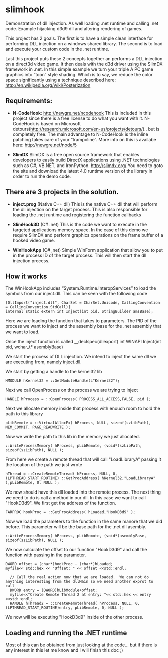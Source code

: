 slimhook
========

Demonstration of dll injection.  As well loading .net runtime and calling .net code.  Example hijacking d3d9 dll and altering rendering of games.

This project has 2 goals.  The first is to have a simple clean interface for performing DLL injection on a windows shared library.  The second is to load and execute your custom code in the .net runtime.

Last this project puts these 2 concepts together an performs a DLL injection on a direct3d video game.  It then deals with the d3d driver using the SlimDX framework in .net.  In this simple example we turn your triple A PC game graphics into “toon” style shading.  Which is to say, we reduce the color space significantly using a technique described here: http://en.wikipedia.org/wiki/Posterization

## Requirements:
* __N-CodeHook__: http://newgre.net/ncodehook 
This is included in this project since there is a free license to do what you want with it.  N-CodeHook is based on Microsoft detours(http://research.microsoft.com/en-us/projects/detours/).. but is completely free.  The main advantage to N-CodeHook is the inline patching takes care of your “trampoline”.  More info on this is availabe here: http://newgre.net/node/5

* __SlimDX__
SlimDX is a free open source framework that enables developers to easily build DirectX applications using .NET technologies such as C#, VB.NET, and IronPython.
http://slimdx.org/
You need to goto the site and download the latest 4.0 runtime version of the library in order to run the demo code.


## There are 3 projects in the solution.

* __inject.prog__ (Native C++ dll)
This is the native C++ dll that will perform the dll injection on the target process.  This is also responsible for loading the .net runtime and registering the function callbacks

* __SlimHook3D__ (C# .net)
This is the code we want to execute in the targeted applications memory space.  In the case of this demo we require SlimDX and perform graphics operations on the frame buffer of a hooked video game.

* __WinHookApp__ (C# ,net)
Simple WinForm application that allow you to put in the process ID of the target process.  This will then start the dll injection process.

## How it works

The WinHookApp includes “System.Runtime.InteropServices” to load the symbols from our inject.dll.  This can be seen with the following code

    [DllImport("inject.dll", CharSet = CharSet.Unicode, CallingConvention = CallingConvention.StdCall)]
    internal static extern int Inject(int pid, StringBuilder amsBase);

Here we are loading the function that takes to parameters.  The PID of the process we want to inject and the assembly base for the .net assembly that we want to load.

Once the inject function is called
    __declspec(dllexport) int WINAPI Inject(int pid, wchar_t* asemblyBase)

We start the process of DLL injection.  We intend to inject the same dll we are executing from, namely inject.dll.

We start by getting a handle to the kernel32 lib
    
    HMODULE hKernel32 = ::GetModuleHandle(L"Kernel32");
  
Next we call OpenProcess on the process we are trying to inject

    HANDLE hProcess = ::OpenProcess( PROCESS_ALL_ACCESS,FALSE, pid );

Next we allocate memory inside that process with enouch room to hold the path to this library

    pLibRemote = ::VirtualAllocEx( hProcess, NULL, sizeof(szLibPath), MEM_COMMIT, PAGE_READWRITE );
    
Now we write the path to this lib in the memory we just allocated.

    ::WriteProcessMemory( hProcess, pLibRemote, (void*)szLibPath, sizeof(szLibPath), NULL );
    
From here we create a remote thread that will call "LoadLibraryA" passing it the location of the path we just wrote

    hThread = ::CreateRemoteThread( hProcess, NULL, 0,(LPTHREAD_START_ROUTINE) ::GetProcAddress( hKernel32,"LoadLibraryA" ),pLibRemote, 0, NULL );
    
We now should have this dll loaded into the remote process.  The next thing we need to do is call a method in our dll.  In this case we want to call "HookD3d9".  We first get the address of the function.

    FARPROC hookProc = ::GetProcAddress( hLoaded,"HookD3d9" );
    
Now we load the parameters to the function in the same manore that we did before.  This parameter will be the base path for the .net dll asembly.

    ::WriteProcessMemory( hProcess, pLibRemote, (void*)asemblyBase, sizeof(szLibPath), NULL );
    
We now calculate the offset to our function "HookD3d9" and call the function with passing in the parameter.

    DWORD offset = (char*)hookProc - (char*)hLoaded;
    myfile<< std::hex << "Offset: " << offset <<std::endl;

	  // Call the real action now that we are loaded.  We can not do anything interesting from the dllMain so we need another exprot to call
	  DWORD entry = (DWORD)hLibModule+offset;
	  myfile<<"Create Remote Thread 2 at entry: "<< std::hex << entry  <<std::endl;
	  HANDLE hThread2 = ::CreateRemoteThread( hProcess, NULL, 0,(LPTHREAD_START_ROUTINE)entry, pLibRemote, 0, NULL );
    
We now will be executing "HookD3d9" inside of the other process.

## Loading and running the .NET runtime

Most of this can be obtained from just looking at the code... but if there is any interest in this let me know and I will finish this doc ;)


